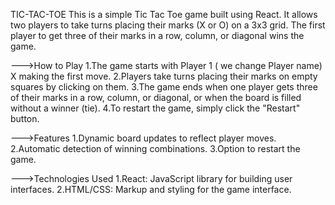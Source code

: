 TIC-TAC-TOE
This is a simple Tic Tac Toe game built using React. It allows two players to take turns placing their marks (X or O) on a 3x3 grid. The first player to get three of their marks in a row, column, or diagonal wins the game.

--->How to Play
1.The game starts with Player 1 ( we change Player name) X making the first move.
2.Players take turns placing their marks on empty squares by clicking on them.
3.The game ends when one player gets three of their marks in a row, column, or diagonal, or when the board is filled without a winner (tie).
4.To restart the game, simply click the "Restart" button.

--->Features
1.Dynamic board updates to reflect player moves.
2.Automatic detection of winning combinations.
3.Option to restart the game.

--->Technologies Used
1.React: JavaScript library for building user interfaces.
2.HTML/CSS: Markup and styling for the game interface.
